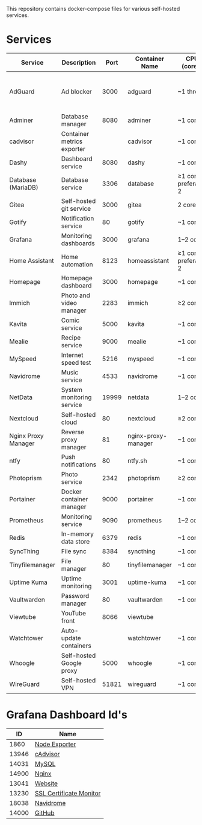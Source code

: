 This repository contains docker-compose files for various self-hosted services.

# Services

| Service             | Description                | Port  | Container Name      | CPU (cores)           | RAM                                          |
| ------------------- | -------------------------- | ----- | ------------------- | --------------------- | -------------------------------------------- |
| AdGuard             | Ad blocker                 | 3000  | adguard             | \~1 thread            | \~50 MB, 256 MB is better, preferably 512 MB |
| Adminer             | Database manager           | 8080  | adminer             | \~1 core              | \~100 MB                                     |
| cadvisor            | Container metrics exporter |       | cadvisor            | \~1 core              | \~100–200 MB                                 |
| Dashy               | Dashboard service          | 8080  | dashy               | \~1 core              | \~256 MB                                     |
| Database (MariaDB)  | Database service           | 3306  | database            | ≥1 core, preferably 2 | ≥1 GB RAM                                    |
| Gitea               | Self-hosted git service    | 3000  | gitea               | 2 cores               | \~1 GB RAM                                   |
| Gotify              | Notification service       | 80    | gotify              | \~1 core              | \~256 MB                                     |
| Grafana             | Monitoring dashboards      | 3000  | grafana             | 1–2 cores             | \~512 MB–1 GB                                |
| Home Assistant      | Home automation            | 8123  | homeassistant       | ≥1 core, preferably 2 | ≥2 GB, preferably 4 GB                       |
| Homepage            | Homepage dashboard         | 3000  | homepage            | \~1 core              | \~256 MB                                     |
| Immich              | Photo and video manager    | 2283  | immich              | ≥2 cores              | ≥2 GB RAM                                    |
| Kavita              | Comic service              | 5000  | kavita              | \~1 core              | \~512 MB                                     |
| Mealie              | Recipe service             | 9000  | mealie              | \~1 core              | \~512 MB                                     |
| MySpeed             | Internet speed test        | 5216  | myspeed             | \~1 core              | \~256 MB                                     |
| Navidrome           | Music service              | 4533  | navidrome           | \~1 core              | \~512 MB                                     |
| NetData             | System monitoring service  | 19999 | netdata             | 1–2 cores             | \~1 GB RAM                                   |
| Nextcloud           | Self-hosted cloud          | 80    | nextcloud           | ≥2 cores              | ≥2–4 GB RAM                                  |
| Nginx Proxy Manager | Reverse proxy manager      | 81    | nginx-proxy-manager | \~1 core              | \~256 MB                                     |
| ntfy                | Push notifications         | 80    | ntfy.sh             | \~1 core              | \~256 MB                                     |
| Photoprism          | Photo service              | 2342  | photoprism          | ≥2 cores              | ≥2 GB RAM                                    |
| Portainer           | Docker container manager   | 9000  | portainer           | \~1 core              | \~512 MB                                     |
| Prometheus          | Monitoring service         | 9090  | prometheus          | 1–2 cores             | \~1 GB RAM                                   |
| Redis               | In-memory data store       | 6379  | redis               | \~1 core              | \~512 MB–1 GB                                |
| SyncThing           | File sync                  | 8384  | syncthing           | \~1 core              | \~512 MB                                     |
| Tinyfilemanager     | File manager               | 80    | tinyfilemanager     | \~1 core              | \~256 MB                                     |
| Uptime Kuma         | Uptime monitoring          | 3001  | uptime-kuma         | \~1 core              | \~256 MB                                     |
| Vaultwarden         | Password manager           | 80    | vaultwarden         | \~1 core              | \~512 MB                                     |
| Viewtube            | YouTube front              | 8066  | viewtube            |                       |                                              |
| Watchtower          | Auto-update containers     |       | watchtower          | \~1 core              | \~256 MB                                     |
| Whoogle             | Self-hosted Google proxy   | 5000  | whoogle             | \~1 core              | \~256 MB                                     |
| WireGuard           | Self-hosted VPN            | 51821 | wireguard           | \~1 core              | \~128 MB                                     |

# Grafana Dashboard Id's

| ID    | Name                         |
| ----- | ---------------------------- |
| 1860  | [Node Exporter][1]           |
| 13946 | [cAdvisor][2]                |
| 14031 | [MySQL][3]                   |
| 14900 | [Nginx][4]                   |
| 13041 | [Website][5]                 |
| 13230 | [SSL Certificate Monitor][6] |
| 18038 | [Navidrome][7]               |
| 14000 | [GitHub][8]                  |

[1]: https://grafana.com/grafana/dashboards/1860-node-exporter-full/
[2]: https://grafana.com/grafana/dashboards/13946-docker-cadvisor/
[3]: https://grafana.com/grafana/dashboards/14031-mysql-dashboard/
[4]: https://grafana.com/grafana/dashboards/14900-nginx/
[5]: https://grafana.com/grafana/dashboards/13041-website-monitoring/
[6]: https://grafana.com/grafana/dashboards/13230-certificate-monitor/
[7]: https://grafana.com/grafana/dashboards/18038-navidrome/
[8]: https://grafana.com/grafana/dashboards/14000-github-default/
